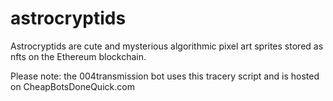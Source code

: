 # astrocryptids
Astrocryptids are cute and mysterious algorithmic pixel art sprites stored as nfts on the Ethereum blockchain. 

Please note: the 004transmission bot uses this tracery script and is hosted on CheapBotsDoneQuick.com
